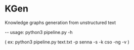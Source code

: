 # KGen

Knowledge graphs generation from unstructured text

-- usage: python3 pipeline.py -h

( ex: python3 pipeline.py text.txt -p senna -s -k cso -ng -v )
